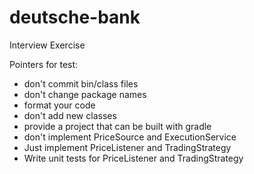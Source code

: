 # deutsche-bank
Interview Exercise

Pointers for test:
- don't commit bin/class files
- don't change package names
- format your code
- don't add new classes
- provide a project that can be built with gradle
- don't implement PriceSource and ExecutionService
- Just implement PriceListener and TradingStrategy
- Write unit tests for PriceListener and TradingStrategy
